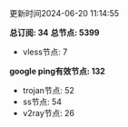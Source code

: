 更新时间2024-06-20 11:14:55

**总订阅: 34**
**总节点: 5399**
- vless节点: 7

**google ping有效节点: 132**
- trojan节点: 52
- ss节点: 54
- v2ray节点: 26
